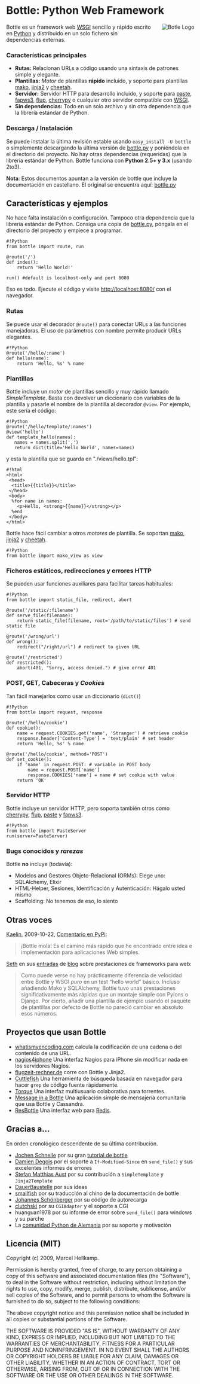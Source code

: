 Bottle: Python Web Framework
====================

<div style="float: right; padding: 0px 0px 2em 2em"><img src="/bottle-logo.png" alt="Botle Logo" /></div>

Bottle es un framework web [WSGI][] sencillo y rápido escrito en [Python][py] y distribuido en un solo fichero sin dependencias externas.

### Características principales

  * **Rutas:** Relacionan URLs a código usando una sintaxis de patrones simple y elegante.
  * **Plantillas:** *Motor* de plantillas **rápido** incluido, y soporte para plantillas [mako][], [jinja2][] y [cheetah][].
  * **Servidor:** Servidor HTTP para desarrollo incluido, y soporte para [paste][], [fapws3][], [flup][], [cherrypy][] o cualquier otro servidor compatible con [WSGI][].
  * **Sin dependencias:** Todo en un solo archivo y sin otra dependencia que la librería estándar de Python.

  [mako]: http://www.makotemplates.org/
  [cheetah]: http://www.cheetahtemplate.org/
  [jinja2]: http://jinja.pocoo.org/2/
  [paste]: http://pythonpaste.org/
  [fapws3]: http://github.com/william-os4y/fapws3
  [flup]: http://trac.saddi.com/flup
  [cherrypy]: http://www.cherrypy.org/
  [WSGI]: http://www.wsgi.org/wsgi/
  [py]: http://python.org/
  [bottle-dl]: http://github.com/sgala/bottle/raw/laboratorio-servicios-web/bottle.py
  [bottle-dl-orig]: http://github.com/defnull/bottle/raw/master/bottle.py


### Descarga / Instalación

Se puede instalar la última revisión estable usando `easy_install -U bottle` o simplemente descargando la última versión de [bottle.py][bottle-dl] y poniéndola en el directorio del proyecto. No hay otras dependencias (requeridas) que la librería estándar de Python. Bottle funciona con **Python 2.5+ y 3.x** (usando 2to3).

**Nota**: Estos documentos apuntan a la versión de bottle que incluye la documentación en castellano. El original se encuentra aquí: [bottle.py][bottle-dl-orig]

## Características y ejemplos

No hace falta instalación o configuración. Tampoco otra dependencia que la librería estándar de Python. Consiga una copia de [bottle.py][bottle-dl], póngala en el directorio del proyecto y empiece a programar.

    #!Python
    from bottle import route, run
    
    @route('/')
    def index():
        return 'Hello World!'
    
    run() #default is localhost-only and port 8080

Eso es todo. Ejecute el código y visite [http://localhost:8080/](/localhost.png) con el navegador.

### Rutas

Se puede usar el decorador `@route()` para conectar URLs a las funciones manejadoras. El uso de parámetros con nombre permite producir URLs elegantes.

    #!Python
    @route('/hello/:name')
    def hello(name):
        return 'Hello, %s' % name

### Plantillas

Bottle incluye un *motor* de plantillas sencillo y muy rápido llamado *SimpleTemplate*. Basta con devolver un diccionario con variables de la plantilla y pasarle el nombre de la plantilla al decorador `@view`. Por ejemplo, este sería el código:

    #!Python
    @route('/hello/template/:names')
    @view('hello')
    def template_hello(names):
       names = names.split(',')
       return dict(title='Hello World', names=names)

y esta la plantilla que se guarda en "./views/hello.tpl":

    #!html
    <html>
     <head>
      <title>{{title}}</title>
     </head>
     <body>
      %for name in names:
        <p>Hello, <strong>{{name}}</strong></p>
      %end
     </body>
    </html>

Bottle hace fácil cambiar a otros *motores* de plantilla. Se soportan [mako][], [jinja2][] y [cheetah][].

    #!Python
    from bottle import mako_view as view

### Ficheros estáticos, redirecciones y errores HTTP

Se pueden usar funciones auxiliares para facilitar tareas habituales:

    #!Python
    from bottle import static_file, redirect, abort
    
    @route('/static/:filename')
    def serve_file(filename):
        return static_file(filename, root='/path/to/static/files') # send static file

    @route('/wrong/url')
    def wrong():
        redirect("/right/url") # redirect to given URL

    @route('/restricted')
    def restricted():
        abort(401, "Sorry, access denied.") # give error 401

### POST, GET, Cabeceras y *Cookies*

Tan fácil manejarlos como usar un  diccionario (`dict()`)

    #!Python
    from bottle import request, response
    
    @route('/hello/cookie')
    def cookie():
        name = request.COOKIES.get('name', 'Stranger') # retrieve cookie
        response.header['Content-Type'] = 'text/plain' # set header
        return 'Hello, %s' % name

    @route('/hello/cookie', method='POST')
    def set_cookie():
        if 'name' in request.POST: # variable in POST body
            name = request.POST['name']
            response.COOKIES['name'] = name # set cookie with value
        return 'OK'


### Servidor HTTP

Bottle incluye un servidor HTTP, pero soporta también otros como [cherrypy][], 
[flup][], [paste][] y [fapws3][].

    #!Python
    from bottle import PasteServer
    run(server=PasteServer)
    

### Bugs conocidos y *rarezas*

Bottle **no** incluye (todavía):

  * Modelos and Gestores Objeto-Relacional (ORMs): Elege uno: SQLAlchemy, Elixir
  * HTML-Helper, Sesiones, Identificación y Autenticación: Hágalo usted mismo
  * Scaffolding: No tenemos de eso, lo siento


## Otras voces

[Kaelin](http://bitbucket.org/kaelin), 2009-10-22, [Comentario en PyPi](http://pypi.python.org/pypi/bottle):

> ¡Bottle mola! Es el camino más rápido que he encontrado entre idea e implementación para aplicaciones Web simples.

[Seth](http://blog.curiasolutions.com/about/) en sus [entradas](http://blog.curiasolutions.com/2009/09/the-great-web-development-shootout/) de [blog](http://blog.curiasolutions.com/2009/10/the-great-web-technology-shootout-round-3-better-faster-and-shinier/) sobre prestaciones de frameworks para web:

> Como puede verse no hay prácticamente diferencia de velocidad entre Bottle y WSGI *puro* en un test “hello world” básico. Incluso añadiendo Mako y SQLAlchemy, Bottle tuvo unas prestaciones significativamente más rápidas que un montaje simple con Pylons o Django. Por cierto, añadir una plantilla de ejemplo usando el paquete de plantillas por defecto de Bottle no pareció cambiar en absoluto esos números.

## Proyectos que usan Bottle

  * [whatismyencoding.com](http://whatismyencoding.com/) calcula la codificación de una cadena o del contenido de una URL.
  * [nagios4iphone](http://damien.degois.info/projects/nagios4iphone/) Una interfaz Nagios para iPhone sin modificar nada en los servidores Nagios.
  * [flugzeit-rechner.de](http://www.flugzeit-rechner.de/) corre con Bottle y Jinja2.
  * [Cuttlefish](http://bitbucket.org/kaelin/cuttlefish/) Una herramienta de búsqueda basada en navegador para hacer `grep` de código fuente rápidamente.
  * [Torque](http://github.com/jreid42/torque) Una interfaz multiusuario colaborativa para torrentes.
  * [Message in a Bottle](http://github.com/kennyshen/MIAB) Una aplicación simple de mensajería comunitaria que usa Bottle y Cassandra.
  * [ResBottle](http://github.com/tnm/redweb) Una interfaz web para  [Redis](http://code.google.com/p/redis/).

## Gracias a...

En orden cronológico descendente de su última contribución.

  * [Jochen Schnelle](http://github.com/noisefloor) por su gran [tutorial de bottle](/page/tutorial)
  * [Damien Degois](http://github.com/babs) por el soporte a `If-Modified-Since` en `send_file()` y sus excelentes informes de errores
  * [Stefan Matthias Aust](http://github.com/sma) por su contribución a `SimpleTemplate` y `Jinja2Template`
  * [DauerBaustelle](http://github.com/dauerbaustelle) por sus ideas
  * [smallfish](http://pynotes.appspot.com/) por su traducción al chino de la documentación de bottle
  * [Johannes Schönberger](http://www.python-forum.de/user-6026.html) por su código de autorecarga
  * [clutchski](http://github.com/clutchski) por su `CGIAdapter` y el soporte a CGI
  * huanguan1978 por su informe de error sobre `send_file()` para windows y su parche
  * La [comunidad Python de Alemania](http://www.python-forum.de/topic-19451.html) por su soporte y motivación
  

## Licencia (MIT)

   Copyright (c) 2009, Marcel Hellkamp.

   Permission is hereby granted, free of charge, to any person obtaining a copy
   of this software and associated documentation files (the "Software"), to deal
   in the Software without restriction, including without limitation the rights
   to use, copy, modify, merge, publish, distribute, sublicense, and/or sell
   copies of the Software, and to permit persons to whom the Software is
   furnished to do so, subject to the following conditions:

   The above copyright notice and this permission notice shall be included in
   all copies or substantial portions of the Software.

   THE SOFTWARE IS PROVIDED "AS IS", WITHOUT WARRANTY OF ANY KIND, EXPRESS OR
   IMPLIED, INCLUDING BUT NOT LIMITED TO THE WARRANTIES OF MERCHANTABILITY,
   FITNESS FOR A PARTICULAR PURPOSE AND NONINFRINGEMENT. IN NO EVENT SHALL THE
   AUTHORS OR COPYRIGHT HOLDERS BE LIABLE FOR ANY CLAIM, DAMAGES OR OTHER
   LIABILITY, WHETHER IN AN ACTION OF CONTRACT, TORT OR OTHERWISE, ARISING FROM,
   OUT OF OR IN CONNECTION WITH THE SOFTWARE OR THE USE OR OTHER DEALINGS IN
   THE SOFTWARE.


